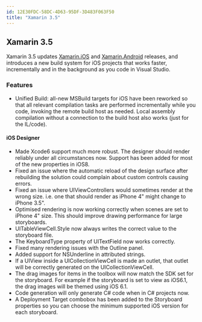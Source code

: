 ```yaml
---
id: 12E30FDC-58DC-4D63-95DF-3D483F063F50
title: "Xamarin 3.5"
---
```


##  <a name="0" id="0">Xamarin 3.5</a>


Xamarin 3.5 updates [Xamarin.iOS](/releases/ios/xamarin.ios_7/xamarin.ios_7.2/#6) and [Xamarin.Android](/releases/android/xamarin.android_4/xamarin.android_4.14/) releases,
    and introduces a new build system for iOS projects that works faster, incrementally and in the 
    background as you code in Visual Studio.

### Features

-  Unified Build: all-new MSBuild targets for iOS have been reworked so that all relevant compilation tasks are performed incrementally while you code, invoking the remote build host as needed. Local assembly compilation without a connection to the build host also works (just for the IL/code). 


#### iOS Designer

-  Made Xcode6 support much more robust. The designer should render reliably under all circumstances now. Support has been added for most of the new properties in iOS8.
-  Fixed an issue where the automatic reload of the design surface after rebuilding the solution could complain about custom controls causing errors.
-  Fixed an issue where UIViewControllers would sometimes render at the wrong size. i.e. one that should render as iPhone 4" might change to iPhone 3.5".
-  Optimised rendering is now working correctly when scenes are set to iPhone 4" size. This should improve drawing performance for large storyboards.
-  UITableViewCell.Style now always writes the correct value to the storyboard file.
-  The KeyboardType property of UITextField now works correctly.
-  Fixed many rendering issues with the Outline panel.
-  Added support for NSUnderline in attributed strings.
-  If a UIView inside a UICollectionViewCell is made an outlet, that outlet will be correctly generated on the UICollectionViewCell.
-  The drag images for items in the toolbox will now match the SDK set for the storyboard. For example if the storyboard is set to view as iOS6.1, the drag images will be themed using iOS 6.1.
-  Code generation will only generate C# code when in C# projects now.
-  A Deployment Target combobox has been added to the Storyboard properties so you can choose the minimum supported iOS version for each storyboard.
